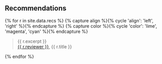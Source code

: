 ## <i class="fa fa-thumbs-up" aria-hidden="true"></i> Recommendations
{% for r in site.data.recs %}
  {% capture align %}{% cycle 'align': 'left', 'right' %}{% endcapture %}
  {% capture color %}{% cycle 'color': 'lime', 'magenta', 'cyan' %}{% endcapture %}
  <blockquote {% if align == 'right' %}class="blockquote-reverse"{% endif %} style="border-{{ align }}: 5px solid {{ color }}">
    {{ r.excerpt }}
    <footer>
      <a href="https://www.linkedin.com/in/{{ f.linkedin_username }}">
        <i class="fa fa-linkedin-square" aria-hidden="true"></i> {{ r.reviewer }}</a>, {{ r.title }}
    </footer>
  </blockquote>
{% endfor %}
